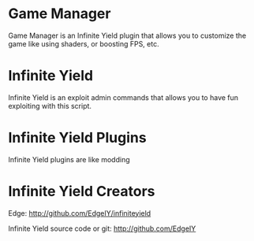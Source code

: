 # Game Manager
Game Manager is an Infinite Yield plugin that allows you to customize the game like using shaders, or boosting FPS, etc.

# Infinite Yield
Infinite Yield is an exploit admin commands that allows you to have fun exploiting with this script.

# Infinite Yield Plugins
Infinite Yield plugins are like modding

# Infinite Yield Creators
Edge: http://github.com/EdgeIY/infiniteyield

Infinite Yield source code or git: http://github.com/EdgeIY
